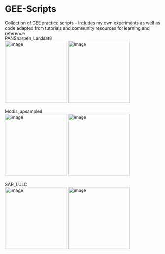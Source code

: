 # GEE-Scripts
Collection of GEE practice scripts – includes my own experiments as well as code adapted from tutorials and community resources for learning and reference <br>
 PANSharpen_Landsat8 <br>
 <img width="200" height="200" alt="image" src="https://github.com/user-attachments/assets/1123f3e5-fda6-4833-ae82-fda224c97f8c" />
 <img width="200" height="200" alt="image" src="https://github.com/user-attachments/assets/448c3496-fbda-459d-9828-3a8178d71dfa" />
<br><br>
 Modis_upsampled<br>
<img width="200" height="200" alt="image" src="https://github.com/user-attachments/assets/cfce8044-149f-4d46-826b-57d01dcb4241" />
<img width="200" height="200" alt="image" src="https://github.com/user-attachments/assets/7cf93170-c86c-40f3-b1b2-d6bf431ced12" />
 <br><br>
 SAR_LULC<br>
 <img width="200" height="200" alt="image" src="https://github.com/user-attachments/assets/897885af-98f8-4336-843c-d3eb7197b7e1" />
 <img width="200" height="200" alt="image" src="https://github.com/user-attachments/assets/3baeab4c-ccb2-42ac-bbdb-05192c78488b" />
<br>

